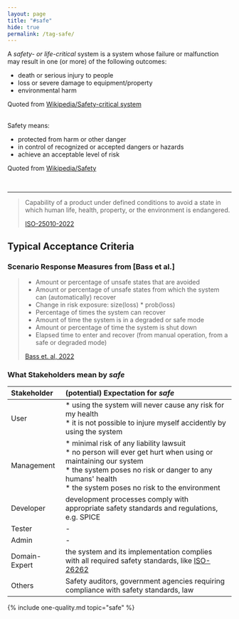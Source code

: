 ```yaml
---
layout: page
title: "#safe"
hide: true
permalink: /tag-safe/
---
```


<div class="arc42-help" markdown="1">

A _safety- or life-critical_ system is a system whose failure or malfunction may result in one (or more) of the following outcomes:

* death or serious injury to people
* loss or severe damage to equipment/property
* environmental harm

Quoted from [Wikipedia/Safety-critical system](https://en.wikipedia.org/wiki/Safety-critical_system)
</div><br>


<div class="arc42-help" markdown="1">
Safety means:

* protected from harm or other danger
* in control of recognized or accepted dangers or hazards
* achieve an acceptable level of risk

Quoted from [Wikipedia/Safety](https://en.wikipedia.org/wiki/Safety)
</div><br>

<hr class="with-no-margin"/>

>Capability of a product under defined conditions to avoid a state in which human life, health, property, or the environment is endangered.
>
>[ISO-25010-2022](/references/#iso-25010-2022)


## Typical Acceptance Criteria
### Scenario Response Measures from [Bass et al.]

>* Amount or percentage of unsafe states that are avoided
>* Amount or percentage of unsafe states from which the system can (automatically) recover
>* Change in risk exposure: size(loss) * prob(loss)
>* Percentage of times the system can recover
>* Amount of time the system is in a degraded or safe mode
>* Amount or percentage of time the system is shut down
>* Elapsed time to enter and recover (from manual operation, from a safe or degraded mode)
>
>[Bass et. al, 2022](/references/#bass-swa-practice)



### What Stakeholders mean by _safe_


| Stakeholder | (potential) Expectation for _safe_ |
|:--- |:--- |
| User |* using the system will never cause any risk for my health<br> * it is not possible to injure myself accidently by using the system|
| Management |* minimal risk of any liability lawsuit<br>* no person will ever get hurt when using or maintaining our system<br>* the system poses no risk or danger to any humans' health<br>* the system poses no risk to the environment |
| Developer |development processes comply with appropriate safety standards and regulations, e.g. SPICE  |
| Tester | - |
| Admin | - |
| Domain-Expert |the system and its implementation complies with all required safety standards, like [ISO-26262](https://www.iso.org/standard/51362.html)|
| Others |Safety auditors, government agencies requiring compliance with safety standards, law  |


<!-- include all qualities associated with this tag -->
{% include one-quality.md topic="safe"  %}
